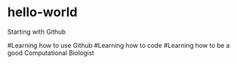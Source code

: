 # hello-world
Starting with Github

#Learning how to use Github
#Learning how to code
#Learning how to be a good Computational Biologist
